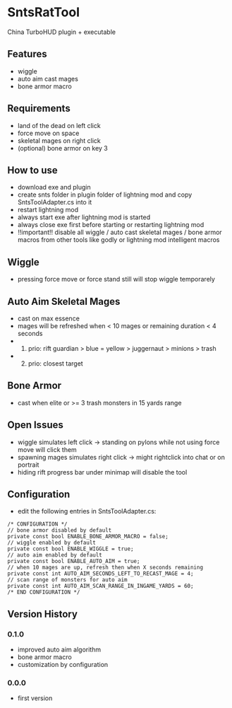 # SntsRatTool
China TurboHUD plugin + executable

## Features

- wiggle
- auto aim cast mages
- bone armor macro

## Requirements

- land of the dead on left click
- force move on space
- skeletal mages on right click
- (optional) bone armor on key 3

## How to use

- download exe and plugin
- create snts folder in plugin folder of lightning mod and copy SntsToolAdapter.cs into it
- restart lightning mod
- always start exe after lightning mod is started
- always close exe first before starting or restarting lightning mod
- !!important!! disable all wiggle / auto cast skeletal mages / bone armor macros from other tools like godly or lightning mod intelligent macros

## Wiggle

- pressing force move or force stand still will stop wiggle temporarely

## Auto Aim Skeletal Mages
- cast on max essence
- mages will be refreshed when < 10 mages or remaining duration < 4 seconds
- 1. prio: rift guardian > blue = yellow > juggernaut > minions > trash
- 2. prio: closest target

## Bone Armor
- cast when elite or >= 3 trash monsters in 15 yards range

## Open Issues
- wiggle simulates left click -> standing on pylons while not using force move will click them
- spawning mages simulates right click -> might rightclick into chat or on portrait
- hiding rift progress bar under minimap will disable the tool

## Configuration
- edit the following entries in SntsToolAdapter.cs:
```
/* CONFIGURATION */
// bone armor disabled by default
private const bool ENABLE_BONE_ARMOR_MACRO = false;
// wiggle enabled by default
private const bool ENABLE_WIGGLE = true;
// auto aim enabled by default
private const bool ENABLE_AUTO_AIM = true;
// when 10 mages are up, refresh then when X seconds remaining
private const int AUTO_AIM_SECONDS_LEFT_TO_RECAST_MAGE = 4;
// scan range of monsters for auto aim
private const int AUTO_AIM_SCAN_RANGE_IN_INGAME_YARDS = 60;
/* END CONFIGURATION */
```

## Version History

### 0.1.0
- improved auto aim algorithm
- bone armor macro
- customization by configuration

### 0.0.0
- first version
